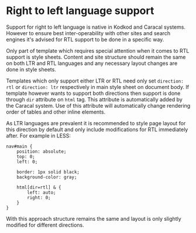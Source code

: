 # Right to left language support

Support for right to left language is native in Kodkod and Caracal systems. However to ensure best inter-operability with other sites and search engines it's advised for RTL support to be done in a specific way.

Only part of template which requires special attention when it comes to RTL support is style sheets. Content and site structure should remain the same on both LTR and RTL languages and any necessary layout changes are done in style sheets.

Templates which only support either LTR or RTL need only set `direction: rtl` or `direction: ltr` respectively in main style sheet on document body. If template however wants to support both directions then support is done through `dir` attribute on `html` tag. This attribute is automatically added by the Caracal system. Use of this attribute will automatically change rendering order of tables and other inline elements.

As LTR languages are prevalent it is recommended to style page layout for this direction by default and only include modifications for RTL immediately after. For example in LESS:

```less
nav#main {
	position: absolute;
	top: 0;
	left: 0;

	border: 1px solid black;
	background-color: gray;

	html[dir=rtl] & {
		left: auto;
		right: 0;
	}
}
```

With this approach structure remains the same and layout is only slightly modified for different directions.
